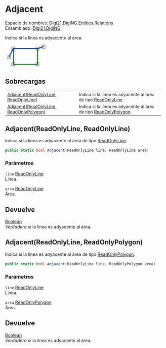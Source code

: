# Adjacent

Espacio de nombres: [Digi21.DigiNG.Entities.Relations](../../)  
Ensamblado: [Digi21.DigiNG](../../../)

Indica si la línea es adyacente al área.

![L&#xED;nea adyacente a &#xE1;rea](../../../../../../../../.gitbook/assets/lineaadyacentearea.png)

## Sobrecargas

|  |  |
| :--- | :--- |
| [Adjacent\(ReadOnlyLine, ReadOnlyLine\)](adjacent.md#adjacent-readonlyline-readonlyline) | Indica si la línea es adyacente al área de tipo [ReadOnlyLine](../../../digi21.diging.entities/readonlyline/). |
| [Adjacent\(ReadOnlyLine, ReadOnlyPolygon\)](adjacent.md#adjacent-readonlyline-readonlypolygon) | Indica si la línea es adyacente al área de tipo [ReadOnlyPolygon](../../../digi21.diging.entities/readonlypolygon/). |

## Adjacent\(ReadOnlyLine, ReadOnlyLine\)

Indica si la línea es adyacente al área de tipo [ReadOnlyLine](../../../digi21.diging.entities/readonlyline/).

```csharp
public static bool Adjacent(ReadOnlyLine line, ReadOnlyLine area)
```

### Parámetros

`line` [ReadOnlyLine](../../../digi21.diging.entities/readonlyline/)  
Línea.

`area` [ReadOnlyLine](../../../digi21.diging.entities/readonlyline/)  
Área.

## Devuelve

[Boolean](https://docs.microsoft.com/en-us/dotnet/api/system.boolean?view=net-5.0)  
_Verdadero_ si la línea es adyacente al área.

## Adjacent\(ReadOnlyLine, ReadOnlyPolygon\)

Indica si la línea es adyacente al área de tipo [ReadOnlyPolygon](../../../digi21.diging.entities/readonlypolygon/).

```csharp
public static bool Adjacent(ReadOnlyLine line, ReadOnlyPolygon area)
```

### Parámetros

`line` [ReadOnlyLine](../../../digi21.diging.entities/readonlyline/)  
Línea.

`area` [ReadOnlyPolygon](../../../digi21.diging.entities/readonlypolygon/)  
Área.

## Devuelve

[Boolean](https://docs.microsoft.com/en-us/dotnet/api/system.boolean?view=net-5.0)  
_Verdadero_ si la línea es adyacente al área.

